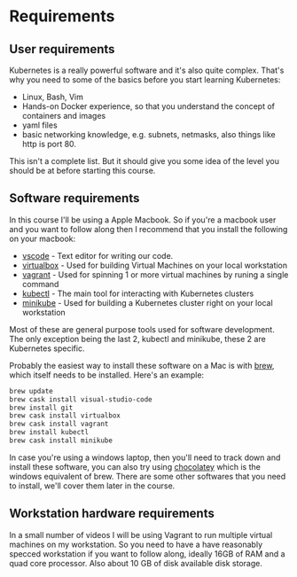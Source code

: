 # Requirements

## User requirements

Kubernetes is a really powerful software and it's also quite complex. That's why you need to some of the basics before you start learning Kubernetes:

- Linux, Bash, Vim
- Hands-on Docker experience, so that you understand the concept of containers and images
- yaml files
- basic networking knowledge, e.g. subnets, netmasks, also things like http is port 80.

This isn't a complete list. But it should give you some idea of the level you should be at before starting this course.

## Software requirements

In this course I'll be using a Apple Macbook. So if you're a macbook user and you want to follow along then I recommend that you install the following on your macbook:

- [vscode](https://code.visualstudio.com/) - Text editor for writing our code. 
- [virtualbox](https://www.virtualbox.org/wiki/Downloads) - Used for building Virtual Machines on your local workstation
- [vagrant](https://www.vagrantup.com/downloads.html) - Used for spinning 1 or more virtual machines by runing a single command
- [kubectl](https://kubernetes.io/docs/tasks/tools/install-kubectl/) - The main tool for interacting with Kubernetes clusters
- [minikube](https://kubernetes.io/docs/tasks/tools/install-minikube/) - Used for building a Kubernetes cluster right on your local workstation

Most of these are general purpose tools used for software development. The only exception being the last 2, kubectl and minikube, these 2 are Kubernetes specific.

Probably the easiest way to install these software on a Mac is with [brew](https://brew.sh/), which itself needs to be installed. Here's an example:

```bash
brew update
brew cask install visual-studio-code
brew install git
brew cask install virtualbox
brew cask install vagrant
brew install kubectl
brew cask install minikube
```

In case you're using a windows laptop, then you'll need to track down and install these software, you can also try using [chocolatey](https://chocolatey.org/) which is the windows equivalent of brew. There are some other softwares that you need to install, we'll cover them later in the course.

## Workstation hardware requirements

In a small number of videos I will be using  Vagrant to run multiple virtual machines on my workstation. So you need to have a have reasonably specced workstation if you want to follow along, ideally 16GB of RAM and a quad core processor. Also about 10 GB of disk available disk storage.
